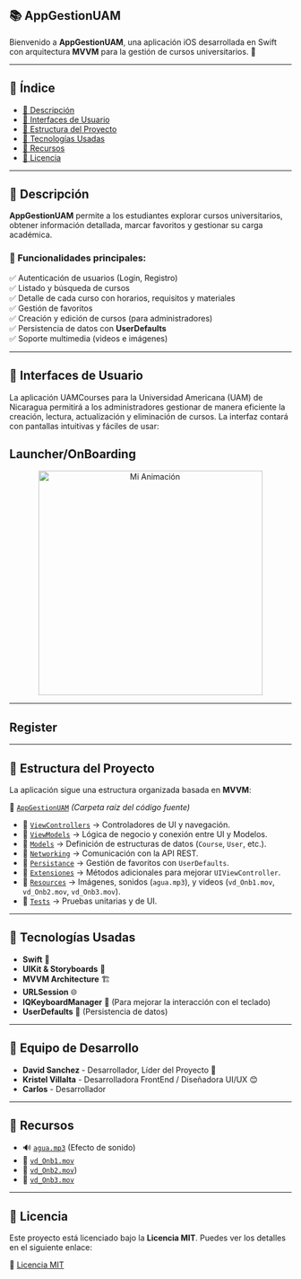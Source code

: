 ## 📚 AppGestionUAM

Bienvenido a **AppGestionUAM**, una aplicación iOS desarrollada en Swift con arquitectura **MVVM** para la gestión de cursos universitarios. 🚀

---

## 📌 Índice

- [📖 Descripción](#-descripción)
- [📱 Interfaces de Usuario](#-interfaces-de-usuario)
- [📂 Estructura del Proyecto](#-estructura-del-proyecto)
- [🔧 Tecnologías Usadas](#-tecnologías-usadas)
- [📸 Recursos](#-recursos)
- [📜 Licencia](#-licencia)

---

## 📖 Descripción

**AppGestionUAM** permite a los estudiantes explorar cursos universitarios, obtener información detallada, marcar favoritos y gestionar su carga académica.

### 🎯 Funcionalidades principales:
✅ Autenticación de usuarios (Login, Registro)  
✅ Listado y búsqueda de cursos  
✅ Detalle de cada curso con horarios, requisitos y materiales  
✅ Gestión de favoritos  
✅ Creación y edición de cursos (para administradores)  
✅ Persistencia de datos con **UserDefaults**  
✅ Soporte multimedia (videos e imágenes)  


---

## 📱 Interfaces de Usuario

La aplicación UAMCourses para la Universidad Americana (UAM) de Nicaragua permitirá a los administradores gestionar de manera eficiente la creación, lectura, actualización y eliminación de cursos. La interfaz contará con pantallas intuitivas y fáciles de usar:

## Launcher/OnBoarding

<p align="center">
  <img src="Images/Onboarding.gif" alt="Mi Animación" width="400" heigth="500" />
</p>


---

## Register




---

## 📂 Estructura del Proyecto

La aplicación sigue una estructura organizada basada en **MVVM**:

📁 [`AppGestionUAM`](https://github.com/Djave17/Proyecto_Final_iOS/tree/main/AppGestionUAM)  *(Carpeta raíz del código fuente)*

- 📂 [`ViewControllers`](https://github.com/Djave17/Proyecto_Final_iOS/tree/main/AppGestionUAM/AppGestionUAM/Views) → Controladores de UI y navegación.
- 📂 [`ViewModels`](https://github.com/Djave17/Proyecto_Final_iOS/tree/main/AppGestionUAM/AppGestionUAM/ViewModels) → Lógica de negocio y conexión entre UI y Modelos.
- 📂 [`Models`](https://github.com/Djave17/Proyecto_Final_iOS/tree/main/AppGestionUAM/AppGestionUAM/Models) → Definición de estructuras de datos (`Course`, `User`, etc.).
- 📂 [`Networking`](https://github.com/Djave17/Proyecto_Final_iOS/tree/main/AppGestionUAM/AppGestionUAM/Networking%20) → Comunicación con la API REST.
- 📂 [`Persistance`](https://github.com/Djave17/Proyecto_Final_iOS/tree/main/AppGestionUAM/AppGestionUAM/Persistance) → Gestión de favoritos con `UserDefaults`.
- 📂 [`Extensiones`](https://github.com/Djave17/Proyecto_Final_iOS/tree/main/AppGestionUAM/AppGestionUAM/Extensiones) → Métodos adicionales para mejorar `UIViewController`.
- 📂 [`Resources`](https://github.com/Djave17/Proyecto_Final_iOS/tree/main/AppGestionUAM/Resources) → Imágenes, sonidos (`agua.mp3`), y videos (`vd_Onb1.mov`, `vd_Onb2.mov`, `vd_Onb3.mov`).
- 📂 [`Tests`](https://github.com/Djave17/Proyecto_Final_iOS/tree/main/AppGestionUAM/AppGestionUAMTests) → Pruebas unitarias y de UI.

---

## 🔧 Tecnologías Usadas

- **Swift** 🚀
- **UIKit & Storyboards** 🎨
- **MVVM Architecture** 🏗️
- **URLSession** 🌐
- **IQKeyboardManager** 🎹 (Para mejorar la interacción con el teclado)
- **UserDefaults** 💾 (Persistencia de datos)

---
## 👥 Equipo de Desarrollo

- **David Sanchez** - Desarrollador, Líder del Proyecto 🚀
- **Kristel Villalta** - Desarrolladora FrontEnd / Diseñadora UI/UX 😊
- **Carlos** - Desarrollador

---

## 📸 Recursos

- 🔊 [`agua.mp3`](https://github.com/Djave17/Proyecto_Final_iOS/tree/main/AppGestionUAM/Resources) (Efecto de sonido)
- 🎥 [`vd_Onb1.mov`](https://github.com/Djave17/Proyecto_Final_iOS/blob/main/AppGestionUAM/AppGestionUAM/vd_Onb1.mov)
- 🎥 [`vd_Onb2.mov`](https://github.com/Djave17/Proyecto_Final_iOS/blob/main/AppGestionUAM/AppGestionUAM/vd_Onb2.mov))
- 🎥 [`vd_Onb3.mov`](https://github.com/Djave17/Proyecto_Final_iOS/blob/main/AppGestionUAM/AppGestionUAM/vd_Onb3.mov)

---

## 📜 Licencia

Este proyecto está licenciado bajo la **Licencia MIT**. Puedes ver los detalles en el siguiente enlace:

📄 [Licencia MIT](https://github.com/Djave17/Proyecto_Final_iOS/blob/main/LICENSE)

